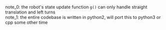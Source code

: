 note_0: the robot's state update function `g()` can only handle straight translation and left turns\
note_1: the entire codebase is written in python2, will port this to python3 or cpp some other time
